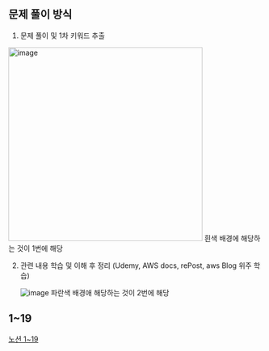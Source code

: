 ## 문제 풀이 방식

1. 문제 풀이 및 1차 키워드 추출
<img width="384" alt="image" src="https://github.com/hobeen-kim/aws-certification-study/assets/87894636/c964bdfd-0999-475f-ab1a-74e56600379b">
흰색 배경에 해당하는 것이 1번에 해당


2. 관련 내용 학습 및 이해 후 정리 (Udemy, AWS docs, rePost, aws Blog 위주 학습)

   ![image](https://github.com/hobeen-kim/aws-certification-study/assets/87894636/b5a8750f-8ba9-47ad-b40e-7464c19aa2cd)
   파란색 배경애 해당하는 것이 2번에 해당


## 1~19

[노션 1~19](https://yeongki.notion.site/1-19-faf62f590cd5475aa6fbceecfabeb967?pvs=25)

